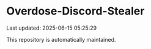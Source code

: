 # Overdose-Discord-Stealer

Last updated: 2025-06-15 05:25:29

This repository is automatically maintained.
